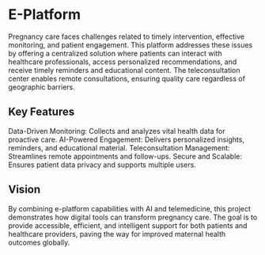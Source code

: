 # E-Platform
Pregnancy care faces challenges related to timely intervention, effective monitoring, and patient engagement. This platform addresses these issues by offering a centralized solution where patients can interact with healthcare professionals, access personalized recommendations, and receive timely reminders and educational content. The teleconsultation center enables remote consultations, ensuring quality care regardless of geographic barriers.

## Key Features
Data-Driven Monitoring: Collects and analyzes vital health data for proactive care.
AI-Powered Engagement: Delivers personalized insights, reminders, and educational material.
Teleconsultation Management: Streamlines remote appointments and follow-ups.
Secure and Scalable: Ensures patient data privacy and supports multiple users.
## Vision
By combining e-platform capabilities with AI and telemedicine, this project demonstrates how digital tools can transform pregnancy care. The goal is to provide accessible, efficient, and intelligent support for both patients and healthcare providers, paving the way for improved maternal health outcomes globally.

